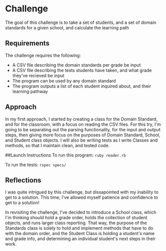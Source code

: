 # Challenge
  The goal of this challenge is to take a set of students, and a set of domain standards for a given school, and calculate the learning path

## Requirements
  The challenge requires the following:
  - A CSV file describing the domain standards per grade be input
  - A CSV file describing the tests students have taken, and what grade they've recieved be input
  - The program can be used by any domain standard
  - The program outputs a list of each student inquired about, and their learning pathway

## Approach
  In my first approach, I started by creating a class for the Domain Standard, and for the classroom, with a focus on reading the CSV files. For this try, I'm going to be separating out the parsing functionality, for the input and output steps, then giving more focus on the purposes of Domain Standard, School, and Student class objects.
  I will also be writing tests as I write Classes and methods, so that I maintain clean, and tested code.

##Launch Instructions
  To run this program:
  ``` ruby reader.rb ```

  To run the tests:
  ``` rspec specs/ ```

## Reflections
  I was quite intrigued by this challenge, but dissapointed with my inability to get to a solution.
  This time, I've allowed myself patience and confidence to get to a solution!

  In revisiting the challenge, I've decided to introduce a School class, which I'm thinking should hold a grade order, holds the collection of student objects, and runs larger class reporting. That way, the purpose of the Standards class is solely to hold and implement methods that have to do with the domain order, and the Student Class is holding a student's name and grade info, and determining an individual student's next steps in their work.